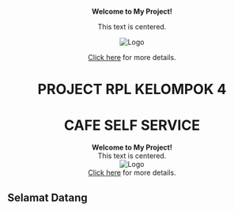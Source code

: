 <div style="text-align: center;">

**Welcome to My Project!**

This text is centered.

![Logo](https://via.placeholder.com/150)

[Click here](https://example.com) for more details.

</div>
<div style="text-align: center;">
 <h1>PROJECT RPL KELOMPOK 4</h1>
  <h1>CAFE SELF SERVICE</h1>
</div>

<p align="center">
  <strong>Welcome to My Project!</strong><br>
  This text is centered.<br>
  <img src="https://via.placeholder.com/150" alt="Logo"><br>
  <a href="https://example.com">Click here</a> for more details.
</p>
<h2>Selamat Datang</h2>

